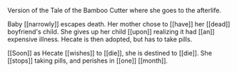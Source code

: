 Version of the Tale of the Bamboo Cutter where she goes to the afterlife.  
  
Baby [[narrowly]] escapes death. Her mother chose to [[have]] her [[dead]] boyfriend's child. She gives up her child [[upon]] realizing it had [[an]] expensive illness. Hecate is then adopted, but has to take pills.  
  
[[Soon]] as Hecate [[wishes]] to [[die]], she is destined to [[die]]. She [[stops]] taking pills, and perishes in [[one]] [[month]].